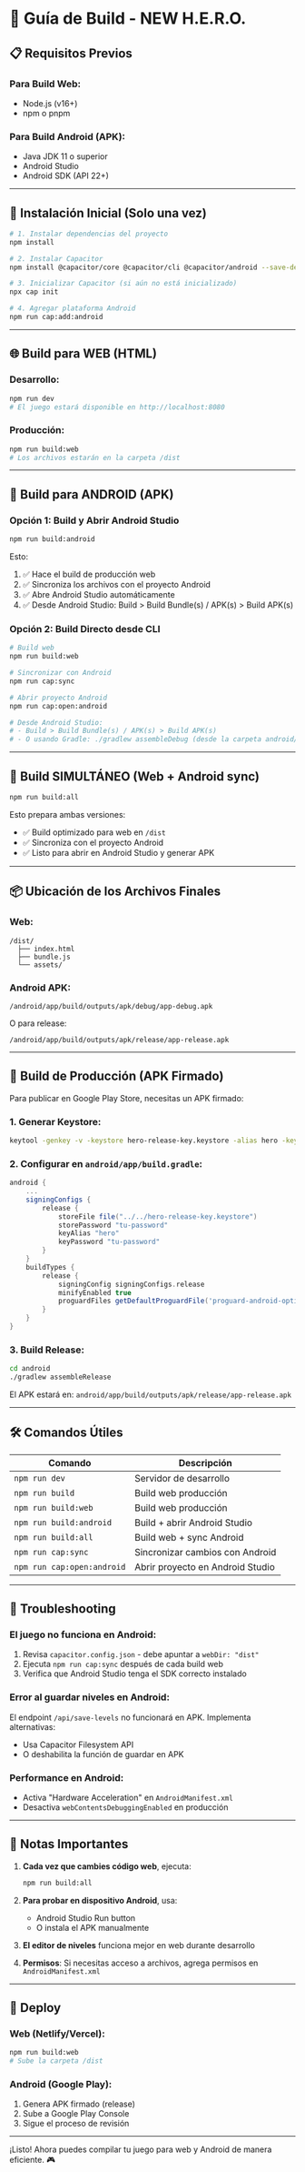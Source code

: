 # 🚀 Guía de Build - NEW H.E.R.O.

## 📋 Requisitos Previos

### Para Build Web:
- Node.js (v16+)
- npm o pnpm

### Para Build Android (APK):
- Java JDK 11 o superior
- Android Studio
- Android SDK (API 22+)

---

## 🔧 Instalación Inicial (Solo una vez)

```bash
# 1. Instalar dependencias del proyecto
npm install

# 2. Instalar Capacitor
npm install @capacitor/core @capacitor/cli @capacitor/android --save-dev

# 3. Inicializar Capacitor (si aún no está inicializado)
npx cap init

# 4. Agregar plataforma Android
npm run cap:add:android
```

---

## 🌐 Build para WEB (HTML)

### Desarrollo:
```bash
npm run dev
# El juego estará disponible en http://localhost:8080
```

### Producción:
```bash
npm run build:web
# Los archivos estarán en la carpeta /dist
```

---

## 📱 Build para ANDROID (APK)

### Opción 1: Build y Abrir Android Studio
```bash
npm run build:android
```
Esto:
1. ✅ Hace el build de producción web
2. ✅ Sincroniza los archivos con el proyecto Android
3. ✅ Abre Android Studio automáticamente
4. ✅ Desde Android Studio: Build > Build Bundle(s) / APK(s) > Build APK(s)

### Opción 2: Build Directo desde CLI
```bash
# Build web
npm run build:web

# Sincronizar con Android
npm run cap:sync

# Abrir proyecto Android
npm run cap:open:android

# Desde Android Studio:
# - Build > Build Bundle(s) / APK(s) > Build APK(s)
# - O usando Gradle: ./gradlew assembleDebug (desde la carpeta android/)
```

---

## 🎯 Build SIMULTÁNEO (Web + Android sync)

```bash
npm run build:all
```

Esto prepara ambas versiones:
- ✅ Build optimizado para web en `/dist`
- ✅ Sincroniza con el proyecto Android
- ✅ Listo para abrir en Android Studio y generar APK

---

## 📦 Ubicación de los Archivos Finales

### Web:
```
/dist/
  ├── index.html
  ├── bundle.js
  └── assets/
```

### Android APK:
```
/android/app/build/outputs/apk/debug/app-debug.apk
```
O para release:
```
/android/app/build/outputs/apk/release/app-release.apk
```

---

## 🔑 Build de Producción (APK Firmado)

Para publicar en Google Play Store, necesitas un APK firmado:

### 1. Generar Keystore:
```bash
keytool -genkey -v -keystore hero-release-key.keystore -alias hero -keyalg RSA -keysize 2048 -validity 10000
```

### 2. Configurar en `android/app/build.gradle`:
```gradle
android {
    ...
    signingConfigs {
        release {
            storeFile file("../../hero-release-key.keystore")
            storePassword "tu-password"
            keyAlias "hero"
            keyPassword "tu-password"
        }
    }
    buildTypes {
        release {
            signingConfig signingConfigs.release
            minifyEnabled true
            proguardFiles getDefaultProguardFile('proguard-android-optimize.txt'), 'proguard-rules.pro'
        }
    }
}
```

### 3. Build Release:
```bash
cd android
./gradlew assembleRelease
```

El APK estará en: `android/app/build/outputs/apk/release/app-release.apk`

---

## 🛠️ Comandos Útiles

| Comando | Descripción |
|---------|-------------|
| `npm run dev` | Servidor de desarrollo |
| `npm run build` | Build web producción |
| `npm run build:web` | Build web producción |
| `npm run build:android` | Build + abrir Android Studio |
| `npm run build:all` | Build web + sync Android |
| `npm run cap:sync` | Sincronizar cambios con Android |
| `npm run cap:open:android` | Abrir proyecto en Android Studio |

---

## 🐛 Troubleshooting

### El juego no funciona en Android:
1. Revisa `capacitor.config.json` - debe apuntar a `webDir: "dist"`
2. Ejecuta `npm run cap:sync` después de cada build web
3. Verifica que Android Studio tenga el SDK correcto instalado

### Error al guardar niveles en Android:
El endpoint `/api/save-levels` no funcionará en APK. Implementa alternativas:
- Usa Capacitor Filesystem API
- O deshabilita la función de guardar en APK

### Performance en Android:
- Activa "Hardware Acceleration" en `AndroidManifest.xml`
- Desactiva `webContentsDebuggingEnabled` en producción

---

## 📝 Notas Importantes

1. **Cada vez que cambies código web**, ejecuta:
   ```bash
   npm run build:all
   ```

2. **Para probar en dispositivo Android**, usa:
   - Android Studio Run button
   - O instala el APK manualmente

3. **El editor de niveles** funciona mejor en web durante desarrollo

4. **Permisos**: Si necesitas acceso a archivos, agrega permisos en `AndroidManifest.xml`

---

## 🚢 Deploy

### Web (Netlify/Vercel):
```bash
npm run build:web
# Sube la carpeta /dist
```

### Android (Google Play):
1. Genera APK firmado (release)
2. Sube a Google Play Console
3. Sigue el proceso de revisión

---

¡Listo! Ahora puedes compilar tu juego para web y Android de manera eficiente. 🎮

